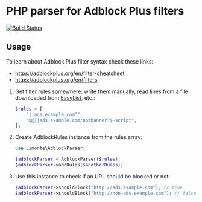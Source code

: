 PHP parser for Adblock Plus filters
===================================

[![Build Status](https://semaphoreci.com/api/v1/limonte/php-adblock-parser/branches/master/badge.svg)](https://semaphoreci.com/limonte/php-adblock-parser)

Usage
-----

To learn about Adblock Plus filter syntax check these links:

* https://adblockplus.org/en/filter-cheatsheet
* https://adblockplus.org/en/filters

1. Get filter rules somewhere: write them manually, read lines from a file
   downloaded from [EasyList](https://easylist.to/), etc.:

   ```php
   $rules = [
       "||ads.example.com^",
       "@@||ads.example.com/notbanner^$~script",
   ];
   ```

2. Create AdblockRules instance from the rules array:

   ```php
   use Limonte\AdblockParser;

   $adblockParser = AdblockParser($rules);
   $adblockParser->addRules($anotherRules);
   ```

3. Use this instance to check if an URL should be blocked or not:

   ```php
   $adblockParser->shouldBlock("http://ads.example.com"); // true
   $adblockParser->shouldBlock("http://non-ads.example.com"); // false
   ```
